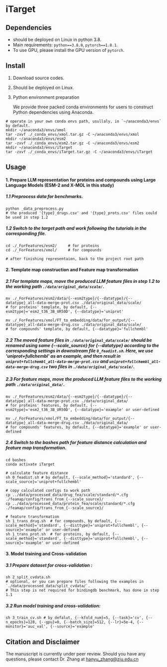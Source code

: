 # iTarget





## Dependencies

- should be deployed on Linux in python 3.8.
- Main requirements: `python==3.8.8`, `pytorch==1.8.1`.
- To use GPU, please install the GPU version of  `pytorch`.



## Install

1. Download source codes.
2. Should be deployed on Linux.
3. Python environment preparation

   We provide three packed conda environments for users to construct Python dependencies using Anaconda.

```
# operate in your own conda envs path, usullaly, in `~/anaconda3/envs` by default.
mkdir ~/anaconda3/envs/xmol
tar -zxvf ./_conda_envs/xmol.tar.gz -C ~/anaconda3/envs/xmol
mkdir ~/anaconda3/envs/esm2
tar -zxvf ./_conda_envs/esm2.tar.gz -C ~/anaconda3/envs/esm2
mkdir ~/anaconda3/envs/iTarget
tar -zxvf ./_conda_envs/iTarget.tar.gz -C ~/anaconda3/envs/iTarget 
```



## Usage

#### 1. Prepare LLM representation for proteins and compounds using Large Language Models (ESM-2 and X-MOL in this study)

##### 1.1 Preprocess data for benchmarks. 

```
python _data_preprocess.py
# the produced '{type}_drugs.csv' and '{type}_prots.csv' files could be used in step 1.2
```

##### 1.2 Switch to the target path and work following the tutorials in the corresponding file. 

```
cd ./_ForFeatures/esm2/		# for proteins
cd ./_ForFeatures/xmol/		# for compounds

# after finishing representaion, back to the project root path
```

#### 2. Template map construction and Feature map transformation

##### 2.1 For template maps, move the produced LLM feature files in step 1.2 to the working path `./data/original_data/scale/`. 

```
mv ./_ForFeatures/esm2/data/{--esm2type}/{--datatype}/{--datatype}_all-data-merge-prot.csv ./data/original_data/scale/
# for proteins' template, by default, {--esm2type}='esm2_t36_3B_UR50D', {--datatype}='uniprot'

mv ./_ForFeatures/xmol/FT_to_embedding/data/for_output/{--datatype}_all-data-merge-drug.csv ./data/original_data/scale/
# for compounds' template, by default, {--datatype}='fullchembl'
```

##### 2.2 The moved feature files in `./data/original_data/scale/`  should be renamed using same {--scale_source} for {--datatype} according to the corresponding settings in downstream file `0_feadist.sh`. Here, we use 'uniprot+fullchembl' as an example, and then result in `uniprot+fullchembl_all-data-merge-prot.csv` and `uniprot+fullchembl_all-data-merge-drug.csv` two files in `./data/original_data/scale/`.

##### 2.3 For feature maps, move the produced LLM feature files to the working path `./data/original_data/`.

```
mv ./_ForFeatures/esm2/data/{--esm2type}/{--datatype}/{--datatype}_all-data-merge-prot.csv ./data/original_data/
# for proteins' features, by default, {--esm2type}='esm2_t36_3B_UR50D', {--datatype}='example' or user-defined

mv ./_ForFeatures/xmol/FT_to_embedding/data/for_output/{--datatype}_all-data-merge-drug.csv ./data/original_data/
# for compounds' features, by default, {--datatype}='example' or user-defined
```

##### 2.4 Switch to the bashes path for feature distance calculation and feature map transformation.

```
cd bashes
conda activate iTarget

# calculate feature distance
sh 0_feadist.sh	# by default, {--scale_method}='standard', {--scale_source}='uniprot+fullchembl'

# copy calculated configs to work path
cp ../data/processed_data/drug_fea/scale/standard/*.cfg ./feamap/config/trans_from_{--scale_source}/
cp ../data/processed_data/protein_fea/scale/standard/*.cfg ./feamap/config/trans_from_{--scale_source}/

# feature transformation
sh 1_trans_drug.sh	# for compounds, by default, {--scale_method}='standard', {--disttype}='uniprot+fullchembl', {--source}='example' or user-defined
sh 1_trans_prot.sh	# for proteins, by default, {--scale_method}='standard', {--disttype}='uniprot+fullchembl', {--source}='example' or user-defined
```

#### 3. Model training and Cross-validation

##### 3.1 Prepare dataset for cross-validation :

```
sh 2_split_cvdata.sh
# optional, or you can prepare files following the examples in `./data/processed_data/split_cvdata/`.
# This step is not required for bindingdb benchmark, has done in step 1.1
```

##### 3.2 Run model training and cross-validation:

```
sh 3_train_cv.sh # by defalut, {--kfold_num}=5, {--task}='cv', {--n_epochs}=128, {--gpu}=0, {--batch_size}=512, {--lr}=5e-4, {--monitor}='auc_val', {--source}='example'
```



## Citation and Disclaimer

The manuscript is currently under peer review. Should you have any questions, please contact Dr. Zhang at hanyu_zhang@zju.edu.cn
